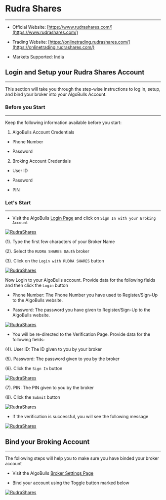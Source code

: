 # Rudra Shares
---
* Official Website: [https://www.rudrashares.com/](https://www.rudrashares.com/)

* Trading Website: [https://onlinetrading.rudrashares.com/](https://onlinetrading.rudrashares.com/)

* Markets Supported: India

## Login and Setup your Rudra Shares Account 
---
This section will take you through the step-wise instructions to log in, setup, and bind your broker into your AlgoBulls Account.

### Before you Start
---
Keep the following information available before you start:

1) AlgoBulls Account Credentials

* Phone Number

* Password

2) Broking Account Credentials

* User ID
      
* Password
      
* PIN

### Let's Start
---
* Visit the AlgoBulls [Login Page](https://app.algobulls.com/user/login) and click on `Sign In with your Broking Account`

[ ![RudraShares](imgs/siwyba.png "Click to Enlarge or Ctrl+Click to open in a new Tab") ](imgs/siwyba.png)

(1). Type the first few characters of your Broker Name

(2). Select the `RUDRA SHARES OAuth` broker

(3). Click on the `Login with RUDRA SHARES` button

[ ![RudraShares](imgs/rudrashares/rudra_1.png "Click to Enlarge or Ctrl+Click to open in a new Tab") ](imgs/rudrashares/rudra_1.png)

Now Login to your AlgoBulls account. Provide data for the following fields and then click the `Login` button

* Phone Number: The Phone Number you have used to Register/Sign-Up to the AlgoBulls website.

* Password: The password you have given to Register/Sign-Up to the AlgoBulls website.

[ ![RudraShares](imgs/sign-in-2.png "Click to Enlarge or Ctrl+Click to open in a new Tab") ](imgs/sign-in-2.png)

* You will be re-directed to the Verification Page. Provide data for the following fields:

(4). User ID: The ID given to you by your broker

(5). Password: The password given to you by the broker

(6). Click the `Sign In` button

[ ![RudraShares](imgs/rudrashares/rudra_2.png "Click to Enlarge or Ctrl+Click to open in a new Tab") ](imgs/rudrashares/rudra_2.png)

(7). PIN: The PIN given to you by the broker

(8). Click the `Submit` button

[ ![RudraShares](imgs/rudrashares/rudra_3.png "Click to Enlarge or Ctrl+Click to open in a new Tab") ](imgs/rudrashares/rudra_3.png)

* If the verification is successful, you will see the following message

[ ![RudraShares](imgs/success_login.png "Click to Enlarge or Ctrl+Click to open in a new Tab") ](imgs/success_login.png)

## Bind your Broking Account
---
The following steps will help you to make sure you have binded your broker account

* Visit the AlgoBulls [Broker Settings Page](https://app.algobulls.com/account/broking)

* Bind your account using the Toggle button marked below

[ ![RudraShares](imgs/rudrashares/rudra_4.png "Click to Enlarge or Ctrl+Click to open in a new Tab") ](imgs/rudrashares/rudra_4.png)